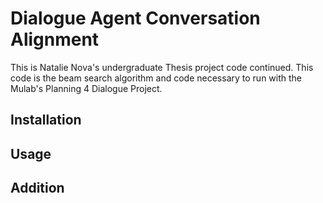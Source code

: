 # Dialogue Agent Conversation Alignment

This is Natalie Nova's undergraduate Thesis project code continued.
This code is the beam search algorithm and code necessary to run with the Mulab's Planning 4 Dialogue Project. 

## Installation

## Usage

## Addition


